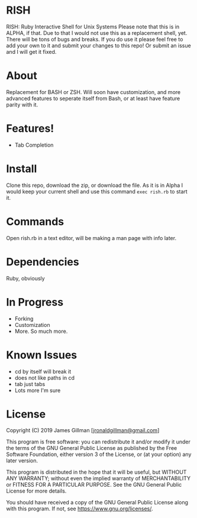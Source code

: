 # RISH
RISH: Ruby Interactive Shell for Unix Systems
Please note that this is in ALPHA, if that. Due to that I would not use this as a replacement shell, yet. There will be tons of bugs and breaks. If you do use it please feel free to add your own to it and submit your changes to this repo! Or submit an issue and I will get it fixed.

# About
Replacement for BASH or ZSH. Will soon have customization, and more advanced features to seperate itself from Bash, or at least have feature parity with it.

# Features!
- Tab Completion

# Install
Clone this repo, download the zip, or download the file. As it is in Alpha I would keep your current shell and use this command `exec rish.rb` to start it.

# Commands
Open rish.rb in a text editor, will be making a man page with info later.

# Dependencies
Ruby, obviously

# In Progress
- Forking
- Customization
- More. So much more.

# Known Issues
- cd by itself will break it
- does not like paths in cd
- tab just tabs
- Lots more I'm sure

# License

Copyright (C) 2019  James Gillman [jronaldgillman@gmail.com]

This program is free software: you can redistribute it and/or modify
it under the terms of the GNU General Public License as published by
the Free Software Foundation, either version 3 of the License, or
(at your option) any later version.

This program is distributed in the hope that it will be useful,
but WITHOUT ANY WARRANTY; without even the implied warranty of
MERCHANTABILITY or FITNESS FOR A PARTICULAR PURPOSE.  See the
GNU General Public License for more details.

You should have received a copy of the GNU General Public License
along with this program.  If not, see <https://www.gnu.org/licenses/>.